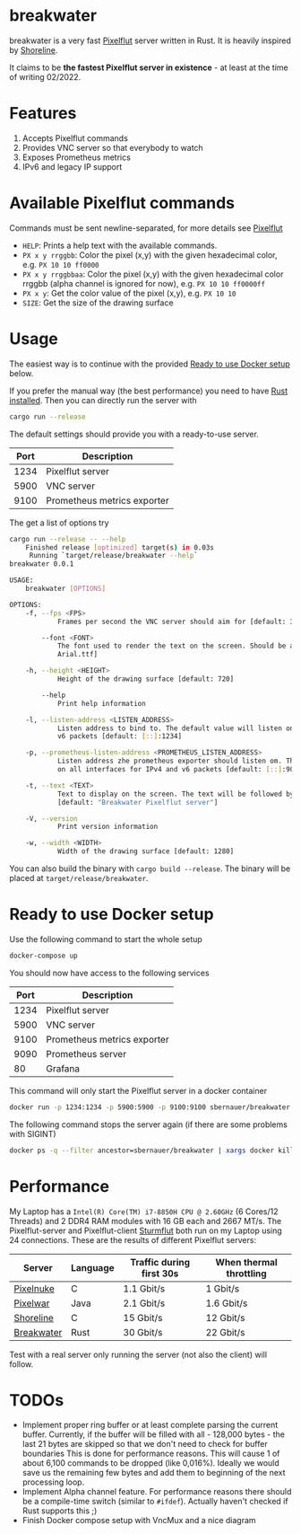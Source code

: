 # breakwater
breakwater is a very fast [Pixelflut](https://wiki.cccgoe.de/wiki/Pixelflut) server written in Rust. It is heavily inspired by [Shoreline](https://github.com/TobleMiner/shoreline).

It claims to be **the fastest Pixelflut server in existence** - at least at the time of writing 02/2022.

# Features
1. Accepts Pixelflut commands
2. Provides VNC server so that everybody to watch
3. Exposes Prometheus metrics
4. IPv6 and legacy IP support

# Available Pixelflut commands
Commands must be sent newline-separated, for more details see [Pixelflut](https://wiki.cccgoe.de/wiki/Pixelflut)
* `HELP`: Prints a help text with the available commands.
* `PX x y rrggbb`: Color the pixel (x,y) with the given hexadecimal color, e.g. `PX 10 10 ff0000`
* `PX x y rrggbbaa`: Color the pixel (x,y) with the given hexadecimal color rrggbb (alpha channel is ignored for now), e.g. `PX 10 10 ff0000ff`
* `PX x y`: Get the color value of the pixel (x,y), e.g. `PX 10 10`
* `SIZE`: Get the size of the drawing surface

# Usage
The easiest way is to continue with the provided [Ready to use Docker setup](#ready-to-use-docker-setup) below.

If you prefer the manual way (the best performance) you need to have [Rust installed](https://www.rust-lang.org/tools/install).
Then you can directly run the server with
```bash
cargo run --release
```
The default settings should provide you with a ready-to-use server.

| Port | Description                 |
|------|-----------------------------|
| 1234 | Pixelflut server            |
| 5900 | VNC server                  |
| 9100 | Prometheus metrics exporter |

The get a list of options try
```bash
cargo run --release -- --help
    Finished release [optimized] target(s) in 0.03s
     Running `target/release/breakwater --help`
breakwater 0.0.1

USAGE:
    breakwater [OPTIONS]

OPTIONS:
    -f, --fps <FPS>
            Frames per second the VNC server should aim for [default: 30]

        --font <FONT>
            The font used to render the text on the screen. Should be a ttf file [default:
            Arial.ttf]

    -h, --height <HEIGHT>
            Height of the drawing surface [default: 720]

        --help
            Print help information

    -l, --listen-address <LISTEN_ADDRESS>
            Listen address to bind to. The default value will listen on all interfaces for IPv4 and
            v6 packets [default: [::]:1234]

    -p, --prometheus-listen-address <PROMETHEUS_LISTEN_ADDRESS>
            Listen address zhe prometheus exporter should listen om. The default value will listen
            on all interfaces for IPv4 and v6 packets [default: [::]:9090]

    -t, --text <TEXT>
            Text to display on the screen. The text will be followed by "on <listen_address>"
            [default: "Breakwater Pixelflut server"]

    -V, --version
            Print version information

    -w, --width <WIDTH>
            Width of the drawing surface [default: 1280]
```
You can also build the binary with `cargo build --release`. The binary will be placed at `target/release/breakwater`.

# Ready to use Docker setup
Use the following command to start the whole setup
```bash
docker-compose up
```
You should now have access to the following services

| Port | Description                 |
|------|-----------------------------|
| 1234 | Pixelflut server            |
| 5900 | VNC server                  |
| 9100 | Prometheus metrics exporter |
| 9090 | Prometheus server           |
| 80   | Grafana                     |

This command will only start the Pixelflut server in a docker container
```bash
docker run -p 1234:1234 -p 5900:5900 -p 9100:9100 sbernauer/breakwater # --help
```
The following command stops the server again (if there are some problems with SIGINT)
```bash
docker ps -q --filter ancestor=sbernauer/breakwater | xargs docker kill
```

# Performance
My Laptop has a `Intel(R) Core(TM) i7-8850H CPU @ 2.60GHz` (6 Cores/12 Threads) and 2 DDR4 RAM modules with 16 GB each and 2667 MT/s.
The Pixelflut-server and Pixelflut-client [Sturmflut](https://github.com/TobleMiner/sturmflut) both run on my Laptop using 24 connections.
These are the results of different Pixelflut servers:

| Server                                                                  | Language | Traffic during first 30s | When thermal throttling |
|-------------------------------------------------------------------------|----------|--------------------------|-------------------------|
| [Pixelnuke](https://github.com/defnull/pixelflut/tree/master/pixelnuke) | C        | 1.1 Gbit/s               | 1 Gbit/s                |
| [Pixelwar](https://github.com/defnull/pixelflut/tree/master/pixelwar)   | Java     | 2.1 Gbit/s               | 1.6 Gbit/s              |
| [Shoreline](https://github.com/TobleMiner/shoreline)                    | C        | 15 Gbit/s                | 12 Gbit/s               |
| [Breakwater](https://github.com/sbernauer/breakwater)                   | Rust     | 30 Gbit/s                | 22 Gbit/s               |

Test with a real server only running the server (not also the client) will follow.

# TODOs
* Implement proper ring buffer or at least complete parsing the current buffer.
Currently, if the buffer will be filled with all - 128,000 bytes - the last 21 bytes are skipped so that we don't need to check for buffer boundaries
This is done for performance reasons. This will cause 1 of about 6,100 commands to be dropped (like 0,016%).
Ideally we would save us the remaining few bytes and add them to beginning of the next processing loop.
* Implement Alpha channel feature. For performance reasons there should be a compile-time switch (similar to `#ifdef`).
Actually haven't checked if Rust supports this ;)
* Finish Docker compose setup with VncMux and a nice diagram
